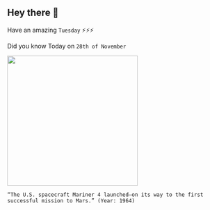 ## Hey there 👋
Have an amazing `Tuesday` ⚡⚡⚡

Did you know Today on `28th of November`
 
 [<img src="https://www.nasa.gov/sites/default/files/1964_november_mariner_04_0.jpg" width="300" />](https://www.jpl.nasa.gov/missions/mariner-4) 
 ```
“The U.S. spacecraft Mariner 4 launched—on its way to the first successful mission to Mars.” (Year: 1964)
```
